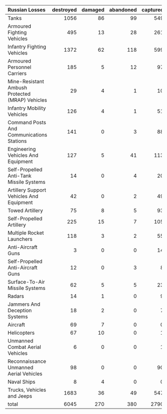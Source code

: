 | Russian Losses                                   |   destroyed |   damaged |   abandoned |   captured |   total |
|:-------------------------------------------------|------------:|----------:|------------:|-----------:|--------:|
| Tanks                                            |        1056 |        86 |          99 |        549 |    1790 |
| Armoured Fighting Vehicles                       |         495 |        13 |          28 |        261 |     797 |
| Infantry Fighting Vehicles                       |        1372 |        62 |         118 |        599 |    2151 |
| Armoured Personnel Carriers                      |         185 |         5 |          12 |         97 |     299 |
| Mine-Resistant Ambush Protected  (MRAP) Vehicles |          29 |         4 |           1 |         10 |      44 |
| Infantry Mobility Vehicles                       |         126 |         4 |           1 |         51 |     182 |
| Command Posts And Communications Stations        |         141 |         0 |           3 |         88 |     232 |
| Engineering Vehicles And Equipment               |         127 |         5 |          41 |        113 |     286 |
| Self-Propelled Anti-Tank Missile Systems         |          14 |         0 |           4 |         20 |      38 |
| Artillery Support Vehicles And Equipment         |          42 |         0 |           2 |         49 |      93 |
| Towed Artillery                                  |          75 |         8 |           5 |         93 |     181 |
| Self-Propelled Artillery                         |         225 |        15 |           7 |        105 |     352 |
| Multiple Rocket Launchers                        |         118 |         3 |           2 |         55 |     178 |
| Anti-Aircraft Guns                               |           3 |         0 |           0 |         14 |      17 |
| Self-Propelled Anti-Aircraft Guns                |          12 |         0 |           3 |          8 |      23 |
| Surface-To-Air Missile Systems                   |          62 |         5 |           5 |         23 |      95 |
| Radars                                           |          14 |         1 |           0 |          9 |      24 |
| Jammers And Deception Systems                    |          18 |         2 |           0 |          7 |      27 |
| Aircraft                                         |          69 |         7 |           0 |          0 |      76 |
| Helicopters                                      |          67 |        10 |           0 |          1 |      78 |
| Unmanned Combat Aerial Vehicles                  |           6 |         0 |           0 |          1 |       7 |
| Reconnaissance Unmanned Aerial Vehicles          |          98 |         0 |           0 |         90 |     188 |
| Naval Ships                                      |           8 |         4 |           0 |          0 |      12 |
| Trucks, Vehicles and Jeeps                       |        1683 |        36 |          49 |        547 |    2315 |
| total                                            |        6045 |       270 |         380 |       2790 |    9485 |